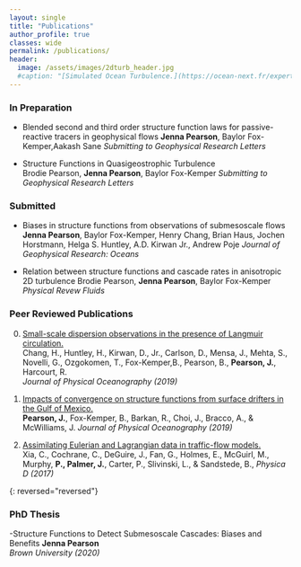 ```yaml
---
layout: single
title: "Publications"
author_profile: true
classes: wide
permalink: /publications/
header:
  image: /assets/images/2dturb_header.jpg
  #caption: "[Simulated Ocean Turbulence.](https://ocean-next.fr/expertise/natl60/)"
---
```


### In Preparation

- Blended second and third order structure function laws for passive-reactive tracers in geophysical flows 
  **Jenna Pearson**, Baylor Fox-Kemper,Aakash Sane
  *Submitting to Geophysical Research Letters*  
  
- Structure Functions in Quasigeostrophic Turbulence  
  Brodie Pearson, **Jenna Pearson**, Baylor Fox-Kemper
  *Submitting to Geophysical Research Letters*    
  
### Submitted
- Biases in structure functions from observations of submesoscale flows 
  **Jenna Pearson**, Baylor Fox-Kemper, Henry Chang, Brian Haus, Jochen Horstmann, Helga S. Huntley, A.D. Kirwan Jr., Andrew Poje
  *Journal of Geophysical Research: Oceans*  
  
- Relation between structure functions and cascade rates in anisotropic 2D turbulence
  Brodie Pearson, **Jenna Pearson**, Baylor Fox-Kemper
  *Physical Revew Fluids*  

### Peer Reviewed Publications


0.  [Small-scale dispersion observations in the presence of Langmuir circulation.][3]  
    Chang, H., Huntley, H., Kirwan, D., Jr., Carlson, D., Mensa, J., Mehta, S., Novelli, G., Ozgokomen, T., Fox-Kemper,B.,    Pearson, B., **Pearson, J.**, Harcourt, R.  
    *Journal of Physical Oceanography (2019)*  

0.  [Impacts of convergence on structure functions from surface drifters in the Gulf of Mexico.][2]  
    **Pearson, J.**, Fox-Kemper, B., Barkan, R., Choi, J., Bracco, A., & McWilliams, J.
    *Journal of Physical Oceanography (2019)*

0.  [Assimilating Eulerian and Lagrangian data in traffic-flow models.][1]  
    Xia, C., Cochrane, C., DeGuire, J., Fan, G., Holmes, E., McGuirl, M., Murphy, **P., Palmer, J.**, Carter, P., Slivinski, L., & Sandstede, B.,
    *Physica D (2017)*  

{: reversed="reversed"}


### PhD Thesis  
-Structure Functions to Detect Submesoscale Cascades: Biases and Benefits
**Jenna Pearson**  
*Brown University (2020)*  



[1]: /assets/documents/Xiaetal2017.pdf
[2]: /assets/documents/Pearsonetal2019.pdf
[3]: /assets/documents/Changetal2019.pdf
